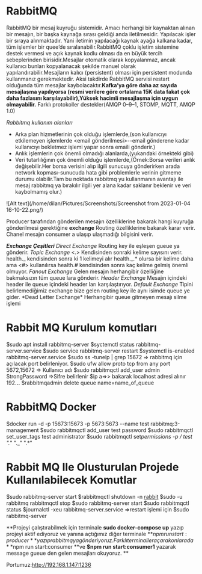 # RabbitMQ

RabbitMQ bir mesaj kuyruğu sistemidir. Amacı herhangi bir kaynaktan alınan bir mesajın, bir başka kaynağa sırası geldiği anda iletilmesidir. Yapılacak işler bir sıraya alınmaktadır. Yani iletimin yapılacağı kaynak ayağa kalkana kadar, tüm işlemler bir quee’de sıralanabilir.RabbitMQ çoklu işletim sistemine destek vermesi ve açık kaynak kodlu olması da en büyük tercih sebeplerinden birisidir.Mesajlar otomatik olarak kopyalanmaz, ancak kullanıcı bunları kopyalanacak şekilde manuel olarak yapılandırabilir.Mesajların kalıcı (persistent) olması için persistent modunda kullanmanız gerekmektedir. Aksi takdirde RabbitMQ servisi restart olduğunda tüm mesajlar kaybolacaktır.**Kafka’ya göre daha az sayıda mesajlaşma yapılıyorsa (resmi verilere göre ortalama 15K data fakat çok daha fazlasını karşılayabilir),Yüksek hacimli mesajlaşma için uygun olmayabilir.**
Farklı protokoller destekler(AMQP 0–9–1, STOMP, MQTT, AMQP 1.0)

_Rabbitmq kullanım alanları_

- Arka plan hizmetlerinin çok olduğu işlemlerde,(son kullanıcıyı
  etkilemeyen işlemlerde <email gönderilmesi>--email gönderene kadar
  kullanıcıyı bekletmez işlemi yapar sonra emaili gönderir.)
- Anlık işlemlerin çok önemli olmadığı alanlarda,(yukarıdaki örnekteki
  gibi)
- Veri tutarlılığının çok önemli olduğu işlemlerde,(Örnek:Borsa
  verileri anlık değişebilir.Her borsa verisini alıp ilgili sunucuya
  gönderirken arada network kopması-sunucuda hata gibi problemlerle
  verinin gitmeme durumu olabilir.Tam bu noktada rabbitmq yu
  kullanmanın avantajı ile mesaj rabbitmq ya bırakılır ilgili yer alana
  kadar saklanır beklenir ve veri kaybolmamış olur.)

![Alt text](/home/dilan/Pictures/Screenshots/Screenshot from 2023-01-04 16-10-22.png/)

Producer tarafından gönderilen mesajın özelliklerine bakarak hangi kuyruğa gönderilmesi gerektiğine **exchange** Routing özelliklerine bakarak karar verir.
Chanel mesajın consumer a ulaşıp ulaşmadığı bilgisini verir.

**_Exchange Çeşitleri_**
_Direct Exchange_
Routing key ile eşleşen gueue ya gönderir.
_Topic Exchange_
<.> Kendisinden sonraki kelime sayısını verir. health._ kendisinden sonra ki 1 kelimeyi alır health._.* olursa bir kelime daha ama <#> kullanılırsa health.# kendisinden sonra kaç kelime gelmiş önemli olmuyor.
*Fanout Exchange*
Gelen mesajın herhangibir özelliğine bakmaksızın tüm queue lara gönderir.
*Header Exchange*
Mesajın içindeki header ile queue içindeki header ları karşılaştırıyor.
*Default Exchange*
Tipini belirlemediğimiz exchange bize gelen routing key ile aynı isimde queue ye gider.
*Dead Letter Exchange\*
Herhangibir queue gitmeyen mesajı silme işlemi

# Rabbit MQ Kurulum komutları

$sudo apt install rabbitmq-server
$syctemctl status rabbitmq-server.service
$sudo service rabbitmq-server restart
$systemctl is-enabled rabbitmq-server.service
$sudo ss -tunelp | grep 15672 => rabbitmq için açılacak port belirleniyor.
$sudo ufw allow proto tcp from any port 5672,15672 => Kullanıcı adı
$sudo rabbitmqctl add_user admin StrongPassword =>Sifre belirlenir
$ip a=>> bakarak localhost adresi alınır 192.**..**
$rabbitmqadmin delete queue name=name_of_queue

# RabbitMQ Docker

$docker run -d -p 15673:15673 -p 5673:5673 --name test rabbitmq:3-management
$sudo rabbitmqctl add_user test password
$sudo rabbitmqctl set_user_tags test administrator
$sudo rabbitmqctl set*permissions -p / test ".*" ".\_" ".\*"

# Rabbit MQ Ile Olusturulan Projede Kullanılabilecek Komutlar

$sudo rabbitmq-server start
$rabbitmqctl shutdown -n [rabbit](mailto:rabbit@prod)
$sudo -u rabbitmq rabbitmqctl stop
$sudo rabbitmq-server start
$sudo rabbitmqctl status
$journalctl -xeu rabbitmq-server.service =>restart işlemi için
$sudo rabbitmq-server

**Projeyi çalıştırabilmek için terminale **sudo docker-compose up** yazıp projeyi aktif ediyoruz ve yanına açtığımız diğer terminale **$npm run start:producer** yazıp rabbitmq ya gönderiyoruz.Farklı terminaller açarak onlara da **$npm run start:consumer **ve **$npm run start:consumer1** yazarak message gueue den gelen mesajları okuyoruz. **

Portumuz:http://192.168.1.147:1236
